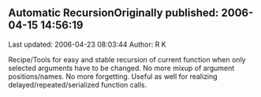 ## Automatic RecursionOriginally published: 2006-04-15 14:56:19 
Last updated: 2006-04-23 08:03:44 
Author: R K 
 
Recipe/Tools for easy and stable recursion of current function when only selected arguments have to be changed. No more mixup of argument positions/names. No more forgetting. Useful as well for realizing delayed/repeated/serialized function calls.